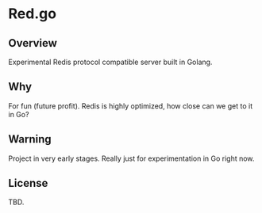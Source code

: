 Red.go
=====

Overview
--------

Experimental Redis protocol compatible server built in Golang.

Why
---

For fun (future profit). Redis is highly optimized, how close can we get to it in Go?

Warning
-------

Project in very early stages. Really just for experimentation in Go right now.

License
------

TBD.
